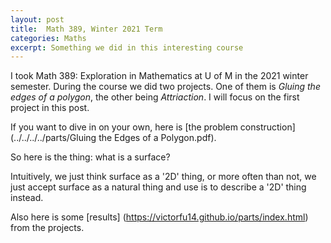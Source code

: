 ```yaml
---
layout: post
title:  Math 389, Winter 2021 Term
categories: Maths
excerpt: Something we did in this interesting course
---
```

I took Math 389: Exploration in Mathematics at U of M in the 2021 winter semester. During the course we did two projects. One of them is *Gluing the edges of a polygon*, the other being *Attriaction*. I will focus on the first project in this post.

If you want to dive in on your own, here is [the problem construction](../../../../parts/Gluing the Edges of a Polygon.pdf).

So here is the thing: what is a surface?

Intuitively, we just think surface as a '2D' thing, or more often than not, we just accept surface as a natural thing and use is to describe a '2D' thing instead.

Also here is some [results] (https://victorfu14.github.io/parts/index.html) from the projects.

